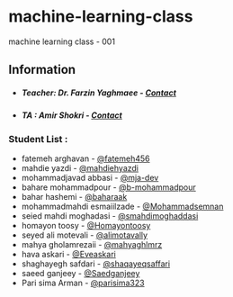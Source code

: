 # machine-learning-class
machine learning class - 001

## Information
* ##### Teacher: Dr. Farzin Yaghmaee - [Contact](mailto:f_yaghmaee@semnan.ac.ir)
* ##### TA : Amir Shokri - [Contact](mailto:amirshokri@semnan.ac.ir)

### Student List :
* fatemeh arghavan - [@fatemeh456](https://github.com/fatemeh456)
* mahdie yazdi - [@mahdiehyazdi](https://github.com/mahdiehyazdi)
* mohammadjavad abbasi - [@mja-dev](https://github.com/mja-dev)
* bahare mohammadpour - [@b-mohammadpour](https://github.com/b-mohammadpour)
* bahar hashemi - [@baharaak](https://github.com/baharaak)
* mohammadmahdi esmaiilzade - [@Mohammadsemnan](https://github.com/Mohammadsemnan)
* seied mahdi moghadasi - [@smahdimoghaddasi](https://github.com/smahdimoghaddasi)
* homayon toosy - [@Homayontoosy](https://github.com/Homayontoosy)
* seyed ali motevali - [@alimotavally](https://github.com/alimotavally)
* mahya gholamrezaii - [@mahyaghlmrz](https://github.com/mahyaghlmrz)
* hava askari - [@Eveaskari](https://github.com/Eveaskari)
* shaghayegh safdari - [@shaqayeqsaffari](https://github.com/shaqayeqsaffari)
* saeed ganjeey - [@Saedganjeey](https://github.com/Saedganjeey)
* Pari sima Arman - [@parisima323](https://github.com/parisima323)